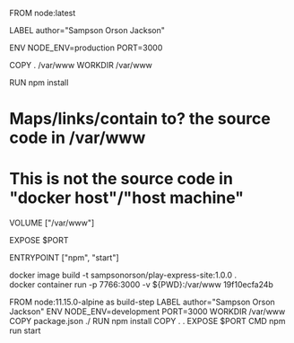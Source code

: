 FROM node:latest

LABEL author="Sampson Orson Jackson"

ENV NODE_ENV=production PORT=3000

COPY . /var/www
WORKDIR /var/www

RUN npm install

# Maps/links/contain to? the source code in /var/www 
# This is not the source code in "docker host"/"host machine"
VOLUME ["/var/www"]

EXPOSE $PORT

ENTRYPOINT ["npm", "start"]


docker image build -t sampsonorson/play-express-site:1.0.0 .   
docker container run -p 7766:3000 -v ${PWD}:/var/www 19f10ecfa24b






FROM node:11.15.0-alpine as build-step
LABEL author="Sampson Orson Jackson"
ENV NODE_ENV=development PORT=3000
WORKDIR /var/www
COPY package.json ./
RUN npm install
COPY . .
EXPOSE $PORT
CMD npm run start